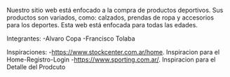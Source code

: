 Nuestro sitio web está enfocado a la compra de productos deportivos. Sus productos son variados, como: calzados, 
prendas de ropa y accesorios para los deportes. Esta web está enfocada para todas las edades.

Integrantes:
-Alvaro Copa
-Francisco Tolaba

Inspiraciones:
-https://www.stockcenter.com.ar/home. Inspiracion para el Home-Registro-Login
-https://www.sporting.com.ar/. Inspiracion para el Detalle del Prodcuto
